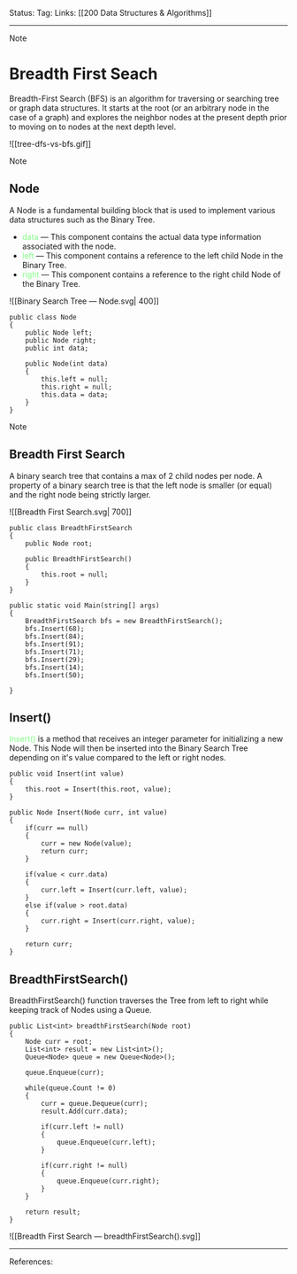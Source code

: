 Status: 
Tag:
Links: [[200 Data Structures & Algorithms]]

---
> [!note] 
>  # Breadth First Seach

Breadth-First Search (BFS) is an algorithm for traversing or searching tree or graph data structures. It starts at the root (or an arbitrary node in the case of a graph) and explores the neighbor nodes at the present depth prior to moving on to nodes at the next depth level.

![[tree-dfs-vs-bfs.gif]]


> [!note] 
> ## Node 

A Node is a fundamental building block that is used to implement various data structures such as the Binary Tree. 
- <span style="color:#81fd83">data</span> — This component contains the actual data type information associated with the node.
- <span style="color:#81fd83">left</span> — This component contains a reference to the left child Node in the Binary Tree. 
- <span style="color:#81fd83">right</span> — This component contains a reference to the right child Node of the Binary Tree.

![[Binary Search Tree — Node.svg| 400]]

``` run-csharp
public class Node
{
	public Node left;
	public Node right;
	public int data;

	public Node(int data)
	{
		this.left = null;
		this.right = null;
		this.data = data;
	}
}
```


> [!note] 
> ## Breadth First Search 

A binary search tree that contains a max of 2 child nodes per node. A property of a binary search tree is that the left node is smaller (or equal) and the right node being strictly larger.

![[Breadth First Search.svg| 700]]

``` run-csharp 
public class BreadthFirstSearch
{
	public Node root;
	
	public BreadthFirstSearch()
	{
		this.root = null;
	}
}
```

``` run-csharp
public static void Main(string[] args)
{
	BreadthFirstSearch bfs = new BreadthFirstSearch();
	bfs.Insert(68);
	bfs.Insert(84);
	bfs.Insert(91);
	bfs.Insert(71);
	bfs.Insert(29);
	bfs.Insert(14);
	bfs.Insert(50);
	
}
```

## Insert()

<span style="color:#81fd83">Insert()</span> is a method that receives an integer parameter for initializing a new Node. This Node will then be inserted into the Binary Search Tree depending on it's value compared to the left or right nodes.

``` run-csharp
public void Insert(int value)
{
	this.root = Insert(this.root, value);
}
```

``` run-csharp
public Node Insert(Node curr, int value)
{
	if(curr == null)
	{
		curr = new Node(value);
		return curr;
	}
	
	if(value < curr.data)
	{
		curr.left = Insert(curr.left, value);
	}
	else if(value > root.data)
	{
		curr.right = Insert(curr.right, value);
	}
	
	return curr;
}
```

## BreadthFirstSearch()

BreadthFirstSearch() function traverses the Tree from left to right while keeping track of Nodes using a Queue.

``` run-csharp
public List<int> breadthFirstSearch(Node root)
{
	Node curr = root;
	List<int> result = new List<int>();
	Queue<Node> queue = new Queue<Node>();	
	
	queue.Enqueue(curr);
	
	while(queue.Count != 0)
	{
		curr = queue.Dequeue(curr);
		result.Add(curr.data);
		
		if(curr.left != null)
		{
			queue.Enqueue(curr.left);
		}
		
		if(curr.right != null)
		{
			queue.Enqueue(curr.right);
		}
	}
	
	return result;
}
```


![[Breadth First Search — breadthFirstSearch().svg]]

---
References: